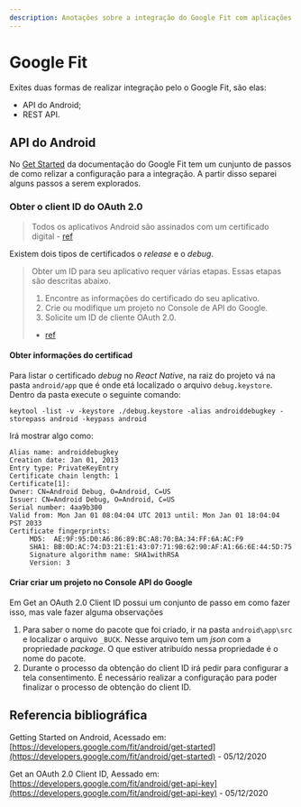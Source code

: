 ```yaml
---
description: Anotações sobre a integração do Google Fit com aplicações mobile
---
```


# Google Fit

Exites duas formas de realizar integração pelo o Google Fit, são elas:

* API do Android;
* REST API.

## API do Android

No [Get Started](https://developers.google.com/fit/android/get-started) da documentação do Google Fit tem um cunjunto de passos de como relizar a configuração para a integração. A partir disso separei alguns passos a serem explorados.

### Obter o client ID do OAuth 2.0

> Todos os aplicativos Android são assinados com um certificado digital - [ref](https://developers.google.com/fit/android/get-api-key)

Existem dois tipos de certificados o _release_ e o _debug_.

> Obter um ID para seu aplicativo requer várias etapas. Essas etapas são descritas abaixo.
>
> 1. Encontre as informações do certificado do seu aplicativo.
> 2. Crie ou modifique um projeto no Console de API do Google.
> 3. Solicite um ID de cliente OAuth 2.0. 
>
> - [ref](https://developers.google.com/fit/android/get-api-key)

#### Obter informações do certificad

Para listar o certificado _debug_ no _React Native_, na raiz do projeto vá na pasta `android/app` que é onde etá localizado o arquivo `debug.keystore`. Dentro da pasta execute o seguinte comando:

```text
keytool -list -v -keystore ./debug.keystore -alias androiddebugkey -storepass android -keypass android
```

Irá mostrar algo como:

```text
Alias name: androiddebugkey
Creation date: Jan 01, 2013
Entry type: PrivateKeyEntry
Certificate chain length: 1
Certificate[1]:
Owner: CN=Android Debug, O=Android, C=US
Issuer: CN=Android Debug, O=Android, C=US
Serial number: 4aa9b300
Valid from: Mon Jan 01 08:04:04 UTC 2013 until: Mon Jan 01 18:04:04 PST 2033
Certificate fingerprints:
     MD5:  AE:9F:95:D0:A6:86:89:BC:A8:70:BA:34:FF:6A:AC:F9
     SHA1: BB:0D:AC:74:D3:21:E1:43:07:71:9B:62:90:AF:A1:66:6E:44:5D:75
     Signature algorithm name: SHA1withRSA
     Version: 3
```

#### Criar criar um projeto no Console API do Google

Em Get an OAuth 2.0 Client ID possui um conjunto de passo em como fazer isso, mas vale fazer alguma observações

1. Para saber o nome do pacote que foi criado, ir na pasta `android\app\src` e localizar o arquivo `_BUCK`. Nesse arquivo tem um _json_ com a propriedade _package_. O que estiver atribuído nessa propriedade é o nome do pacote.
2. Durante o processo da obtenção do client ID irá pedir para configurar a tela consentimento. É necessário realizar a configuração para poder finalizar o processo de obtenção  do client ID.

## Referencia bibliográfica

Getting Started on Android, Acessado em: [https://developers.google.com/fit/android/get-started](https://developers.google.com/fit/android/get-started) - 05/12/2020

Get an OAuth 2.0 Client ID, Aessado em: [https://developers.google.com/fit/android/get-api-key](https://developers.google.com/fit/android/get-api-key) - 05/12/2020



